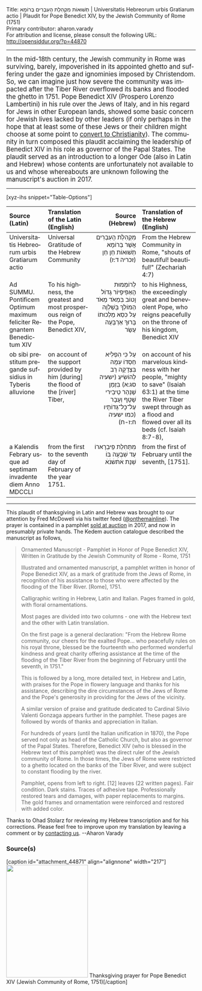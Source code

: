 <html>
<head></head>
<body>
Title: תְשׁוּאוֹת מִקְהִלַת הָעִבְרִים בְּרוֹמָא | Universitatis Hebreorum urbis Gratiarum actio | Plaudit for Pope Benedict ⅩⅣ, by the Jewish Community of Rome (1751)<br />
Primary contributor: aharon.varady<br />
For attribution and license, please consult the following URL: <a href="http://opensiddur.org/?p=44870">http://opensiddur.org/?p=44870</a>
<p />
<hr />

<div class="english" lang="en" style="font-size: 1.2em;">
In the mid-18th century, the Jewish community in Rome was surviving, barely, impoverished in its appointed ghetto and suffering under the gaze and ignominies imposed by Christendom. So, we can imagine just how severe the community was impacted after the Tiber River overflowed its banks and flooded the ghetto in 1751. Pope Benedict ⅩⅣ (Prospero Lorenzo Lambertini) in his rule over the Jews of Italy, and in his regard for Jews in other European lands, showed some basic concern for Jewish lives lacked by other leaders (if only perhaps in the hope that at least some of these Jews or their children might choose at some point to <a href="https://www.jewishencyclopedia.com/articles/2925-benedict-xiv-prospero-lambertini">convert to Christianity</a>). The community in turn composed this plaudit acclaiming the leadership of Benedict ⅩⅣ in his role as governor of the Papal States. The plaudit served as an introduction to a longer Ode (also in Latin and Hebrew) whose contents are unfortunately not available to us and whose whereabouts are unknown following the manuscript's auction in 2017.
</div>

<hr />

[xyz-ihs snippet="Table-Options"]<table style="margin-left: auto; margin-right: auto;" class="draggable">
<thead><tr><th id="x" style="text-align: left;">Source (Latin)</th><th style="text-align: left;">Translation of the Latin (English)</th><th style="text-align: right;">Source (Hebrew)</th><th style="text-align: left;">Translation of the Hebrew (English)</th></tr></thead>
<tbody>
<tr><td style="vertical-align:top;">
<div class="latin" lang="la" style="text-align: left;">
Universitatis Hebreorum urbis Gratiarum actio 
</div></td>

<td style="vertical-align:top;">
<div class="english" lang="en" style="text-align: left;">
Universal Gratitude of the Hebrew Community
</div></td>

<td style="vertical-align:top;">
<div class="liturgy" lang="he" style="text-align: right;">
מִקְהִלַת הָעִבְרִים אֲשֶׁר בְּרוֹמָא תְשׁוּאוֹת חֵן חֵן <span class="citation">(זכריה ד:ז)</span>
</div></td>

<td style="vertical-align:top;">
<div class="english" lang="en" style="text-align: left;">
From the Hebrew Community in Rome, "shouts of beautiful! beautiful!" <span class="citation">(Zechariah 4:7)</span>
</div></td></tr>


<tr><td style="vertical-align:top;">
<div class="latin" lang="la" style="text-align: left;">
Ad SUMMU. Pontificem Optimum maximum feliciter Regnantem Benedictum ⅩⅣ
</div></td>

<td style="vertical-align:top;">
<div class="english" lang="en" style="text-align: left;">
To his highness, the greatest and most prosperous reign of the Pope, Benedict ⅩⅣ, 
</div></td>

<td style="vertical-align:top;">
<div class="liturgy" lang="he" style="text-align: right;">
לְרוֹמְמוּת הָאַפִּיפְיוֹר גָדוֹל וָטוֹב בִּמְאֹד מְאֹד הַמּוֹלֵךְ בְּשַׁלְוָה עַל כִּסֵא מַלְכוּתוֹ בָּרוּךְ אַרְבָּעָה עַשָׂר 
</div></td>

<td style="vertical-align:top;">
<div class="english" lang="en" style="text-align: left;">
to his Highness, the exceedingly great and benevolent Pope, who reigns peacefully on the throne of his kingdom, Benedict ⅩⅣ
</div></td></tr>


<tr><td style="vertical-align:top;">
<div class="latin" lang="la" style="text-align: left;">
ob sibi prestitum pregande sufsidius in Tyberis alluvione
</div></td>

<td style="vertical-align:top;">
<div class="english" lang="en" style="text-align: left;">
on account of the support provided by him [during] the flood of the [river] Tiber, 
</div></td>

<td style="vertical-align:top;">
<div class="liturgy" lang="he" style="text-align: right;">
עַל כִּי הִפְלִיא חַסְדוֹ עִמָהּ בִּצְדָקָה רַב לְהוֹשִׂיעַ <span class="citation">(ישעיה סג:א)</span> בִּזְמַן שֶׁנְּהַר טֵיבֵירי שָׁטָף וְעָבָר עַל־כָּל־גְּדוֹתָיו <span class="citation">(כמו ישעיה ח:ז-ח)</span>
</div></td>

<td style="vertical-align:top;">
<div class="english" lang="en" style="text-align: left;">
on account of his marvelous kindness with her people, "mighty to save" <span class="citation">(Isaiah 63:1)</span> at the time the River Tiber swept through as a flood and flowed over all its beds <span class="citation">(cf. Isaiah 8:7-8)</span>,
</div></td></tr>


<tr><td style="vertical-align:top;">
<div class="latin" lang="la" style="text-align: left;">
a Kalendis Febrary usque ad septimam invadente diem Anno ⅯⅮⅭⅭⅬⅠ
</div></td>

<td style="vertical-align:top;">
<div class="english" lang="en" style="text-align: left;">
from the first to the seventh day of February of the year 1751.
</div></td>

<td style="vertical-align:top;">
<div class="liturgy" lang="he" style="text-align: right;">
מִתְּחִלַת פֵיבְרָארוֹ עַד שִׁבְעָה בּוֹ שְׁנַת אׄתׄשׄנׄאׄ
</div></td>

<td style="vertical-align:top;">
<div class="english" lang="en" style="text-align: left;">
from the first of February until the seventh, [1751].
</div></td></tr>
</tbody></table>

<hr />

This plaudit of thanksgiving in Latin and Hebrew was brought to our attention by Fred McDowell via his twitter feed (<a href="https://twitter.com/onthemainline/status/1081982842542977029">@onthemainline</a>). The prayer is contained in a pamphlet <a href="https://il.bidspirit.com/ui/lotPage/source/catalog/auction/6886/lot/119306/Ornamented-Manuscript-Pamphlet-in?lang=en">sold at auction</a> in 2017, and now in presumably private hands. The Kedem auction catalogue described the manuscript as follows, 

<blockquote>Ornamented Manuscript - Pamphlet in Honor of Pope Benedict XIV, Written in Gratitude by the Jewish Community of Rome - Rome, 1751

Illustrated and ornamented manuscript, a pamphlet written in honor of Pope Benedict XIV, as a mark of gratitude from the Jews of Rome, in recognition of his assistance to those who were affected by the flooding of the Tiber River. [Rome], 1751.

Calligraphic writing in Hebrew, Latin and Italian. Pages framed in gold, with floral ornamentations.

Most pages are divided into two columns - one with the Hebrew text and the other with Latin translation.

On the first page is a general declaration: "From the Hebrew Rome community, our cheers for the exalted Pope… who peacefully rules on his royal throne, blessed be the fourteenth who performed wonderful kindness and great charity offering assistance at the time of the flooding of the Tiber River from the beginning of February until the seventh, in 1751."

This is followed by a long, more detailed text, in Hebrew and Latin, with praises for the Pope in flowery language and thanks for his assistance, describing the dire circumstances of the Jews of Rome and the Pope's generosity in providing for the Jews of the vicinity.

A similar version of praise and gratitude dedicated to Cardinal Silvio Valenti Gonzaga appears further in the pamphlet. These pages are followed by words of thanks and appreciation in Italian.

For hundreds of years (until the Italian unification in 1870), the Pope served not only as head of the Catholic Church, but also as governor of the Papal States. Therefore, Benedict XIV (who is blessed in the Hebrew text of this pamphlet) was the direct ruler of the Jewish community of Rome. In those times, the Jews of Rome were restricted to a ghetto located on the banks of the Tiber River, and were subject to constant flooding by the river.

Pamphlet, opens from left to right. [12] leaves (22 written pages). Fair condition. Dark stains. Traces of adhesive tape. Professionally restored tears and damages, with paper replacements to margins. The gold frames and ornamentation were reinforced and restored with added color.</blockquote>




Thanks to Ohad Stolarz for reviewing my Hebrew transcription and for his corrections. Please feel free to improve upon my translation by leaving a comment or by <a href="/contact/">contacting us</a>. --Aharon Varady 

<h3>Source(s)</h3>

[caption id="attachment_44871" align="alignnone" width="217"]<a href="https://opensiddur.org/wp-content/uploads/2022/06/Thanksgiving-prayer-for-Pope-Benedict-XIV-Jewish-Community-of-Rome-1751.jpg"><img src="https://opensiddur.org/wp-content/uploads/2022/06/Thanksgiving-prayer-for-Pope-Benedict-XIV-Jewish-Community-of-Rome-1751-217x300.jpg" alt="" width="217" height="300" class="size-medium wp-image-44871" /></a> Thanksgiving prayer for Pope Benedict XIV (Jewish Community of Rome, 1751)[/caption]

&nbsp;
</body>
</html>
